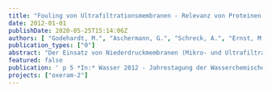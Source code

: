 ```yaml
---
title: "Fouling von Ultrafiltrationsmembranen - Relevanz von Proteinen und Analyse mit MALDI-TOF-MS"
date: 2012-01-01
publishDate: 2020-05-25T15:14:06Z
authors: [ "Godehardt, M.", "Aschermann, G.", "Schreck, A.", "Ernst, M.", "Jekel, M." ]
publication_types: ["0"]
abstract: "Der Einsatz von Niederdruckmembranen (Mikro- und Ultrafiltration) zur Aufbereitung von biologisch behandeltem Abwasser ermöglicht eine weitergehende Entfernung von Mikroorganismen und damit eine verbesserte hygienische Ablaufqualität. Membranfouling, also die Ablagerung von Wasserinhaltsstoffen auf oder in der Membran und eine damit verbundene Verringerung der Membranpermeabilität gelten dabei als ein wesentliches Problem. Gerade das irreversible Fouling verhindert einen vermehrten Einsatz dieser Aufbereitungstechnik. Untersuchungen zeigen, dass organische Makromoleküle in erheblichem Maße für das Fouling verantwortlich sind. Mittels Fluoreszenzanalytik und Größenausschlusschromatographie konnten Proteine hierbei als stark foulingverursachende Fraktion identifiziert werden. Filtrationsversuche mit Standard-Proteinlösungen über Niederdruckmembranen bestätigen deren Foulingpotenzial. Dies wird auf elektrostatische und hydrophobe Wechselwirkungen zwischen Membran und Protein (Porenverblockung /einschnürung) zurückgeführt bzw. mit intermolekularen Wechselwirkungen zwischen den Proteinen erklärt (Deckschichtbildung). Weiterhin hat der pH-Wert einer Proteinlösung starken Einfluss auf die Filtrierbarkeit. Bisherige Untersuchungen zeigen hier jedoch unterschiedliche Ergebnisse. Während Koehler et al. (1997) in Fouling-Maximum im Bereich des isoelektrischen Punktes (IEP) feststellen, zeigt Salgin (2007) ein stärkeres Fouling bei pH<IEP. Die genaue Ursache ist unklar und wird von verschiedenen Autoren in unterschiedlichem Maße den oben genannten Wechselwirkungen zugeschrieben. Der überwiegende Teil der Untersuchungen ist für die Membranfiltration in der Abwasseraufbereitung nur in beschränktem Maße relevant, da die eingesetzten Proteinkonzentrationen mit >100mg/L deutlich über dem Bereich des Klarlaufs einer kommunalen Kläranlage liegen. Im Rahmen dieser Arbeit wurde der Einfluss unterschiedlicher Faktoren (pH-Wert, Hintergrundmatrix) auf die Filtrationseigenschaften und das Proteinfouling im geringeren Konzentrationsbereich (5 mg/L) untersucht. Bei der Untersuchung kam auch erstmals ein hochmodernes MALDI-TOF-MS mit zusätzlichem HighMassDetektor für die direkte Analyse der verwendeten Membranen zum Einsatz."
featured: false
publication: ' p 5 *In:* Wasser 2012 - Jahrestagung der Wasserchemischen Gesellschaft - Fachgruppe in der GDCh. Neu-Ulm, Germany. 14-16 May 2012'
projects: ["oxeram-2"]
---
```


